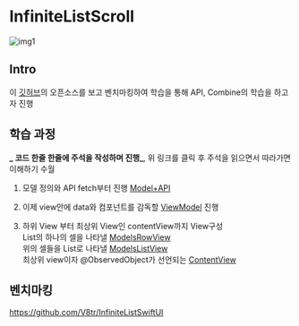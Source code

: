# InfiniteListScroll

![img1](https://github.com/V8tr/InfiniteListSwiftUI/raw/master/demo.gif)
<br/>

## Intro

이 [깃허브](https://github.com/V8tr/InfiniteListSwiftUI)의 오픈소스를 보고 벤치마킹하여 학습을 통해 API, Combine의 학습을 하고자 진행
<br/>

## 학습 과정

**_ 코드 한줄 한줄에 주석을 작성하며 진행_**, 위 링크를 클릭 후 주석을 읽으면서 따라가면 이해하기 수월
<br/>

1. 모델 정의와 API fetch부터 진행 [Model+API](https://github.com/BOLTB0X/SwiftUI/blob/main/self-taught%20graffiti/InfiniteListScroll/InfiniteListScroll/API%2BModels.swift)
   <br/>

2. 이제 view안에 data와 컴포넌트를 감독할 [ViewModel](https://github.com/BOLTB0X/SwiftUI/blob/main/self-taught%20graffiti/InfiniteListScroll/InfiniteListScroll/ModelsViewModel.swift) 진행
   <br/>

3. 하위 View 부터 최상위 View인 contentView까지 View구성
   <br/>
   List의 하나의 셀을 나타낼 [ModelsRowView](https://github.com/BOLTB0X/SwiftUI/blob/main/self-taught%20graffiti/InfiniteListScroll/InfiniteListScroll/ModelsRowView.swift)
   <br/>
   위의 셀들을 List로 나타낼 [ModelsListView](https://github.com/BOLTB0X/SwiftUI/blob/main/self-taught%20graffiti/InfiniteListScroll/InfiniteListScroll/ModelsListView.swift)
   <br/>
   최상위 view이자 @ObservedObject가 선언되는 [ContentView](https://github.com/BOLTB0X/SwiftUI/blob/main/self-taught%20graffiti/InfiniteListScroll/InfiniteListScroll/ContentView.swift)
   <br/>

## 벤치마킹

https://github.com/V8tr/InfiniteListSwiftUI
<br/>
